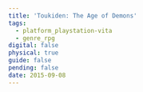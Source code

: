 ```yaml
---
title: 'Toukiden: The Age of Demons'
tags:
  - platform_playstation-vita
  - genre_rpg
digital: false
physical: true
guide: false
pending: false
date: 2015-09-08
---
```

